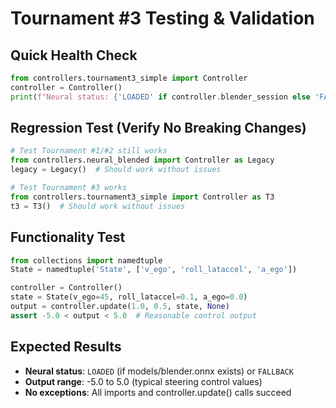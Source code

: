 # Tournament #3 Testing & Validation

## Quick Health Check
```python
from controllers.tournament3_simple import Controller
controller = Controller()
print(f"Neural status: {'LOADED' if controller.blender_session else 'FALLBACK'}")
```

## Regression Test (Verify No Breaking Changes)
```python
# Test Tournament #1/#2 still works
from controllers.neural_blended import Controller as Legacy
legacy = Legacy()  # Should work without issues

# Test Tournament #3 works  
from controllers.tournament3_simple import Controller as T3
t3 = T3()  # Should work without issues
```

## Functionality Test
```python
from collections import namedtuple
State = namedtuple('State', ['v_ego', 'roll_lataccel', 'a_ego'])

controller = Controller()
state = State(v_ego=45, roll_lataccel=0.1, a_ego=0.0)
output = controller.update(1.0, 0.5, state, None)
assert -5.0 < output < 5.0  # Reasonable control output
```

## Expected Results
- **Neural status**: `LOADED` (if models/blender.onnx exists) or `FALLBACK`
- **Output range**: -5.0 to 5.0 (typical steering control values)
- **No exceptions**: All imports and controller.update() calls succeed